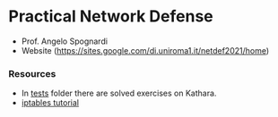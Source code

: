 # Practical Network Defense

- Prof. Angelo Spognardi
- Website (https://sites.google.com/di.uniroma1.it/netdef2021/home)

### Resources

- In [tests](https://github.com/edoardottt/MSc-CyberSecurity-Sapienza/tree/main/Practical-Network-Defense/tests) folder there are solved exercises on Kathara.
- [iptables tutorial](https://www.frozentux.net/iptables-tutorial/iptables-tutorial.html)
